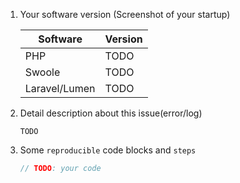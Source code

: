1. Your software version (Screenshot of your startup)
    
    | Software | Version |
    | --------- | --------- |
    | PHP | TODO |
    | Swoole | TODO |
    | Laravel/Lumen | TODO |

2. Detail description about this issue(error/log)

    `TODO`

3. Some `reproducible` code blocks and `steps`

    ```PHP
    // TODO: your code
    ```
